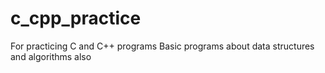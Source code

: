 # c_cpp_practice
For practicing C and C++ programs
Basic programs about data structures and algorithms also
